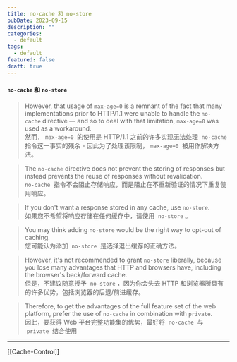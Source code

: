 ```yaml
---
title: no-cache 和 no-store
pubDate: 2023-09-15
description: ""
categories:
  - default
tags:
  - default
featured: false
draft: true
---
```

#### `no-cache` 和 `no-store`

> However, that usage of `max-age=0` is a remnant of the fact that many implementations prior to HTTP/1.1 were unable to handle the `no-cache` directive — and so to deal with that limitation, `max-age=0` was used as a workaround.  
> 然而， `max-age=0`  的使用是 HTTP/1.1 之前的许多实现无法处理  `no-cache`  指令这一事实的残余 - 因此为了处理该限制， `max-age=0`  被用作解决方法。

> The `no-cache` directive does not prevent the storing of responses but instead prevents the reuse of responses without revalidation.  
> `no-cache`  指令不会阻止存储响应，而是阻止在不重新验证的情况下重复使用响应。

> If you don't want a response stored in any cache, use `no-store`.  
> 如果您不希望将响应存储在任何缓存中，请使用  `no-store` 。

> You may think adding `no-store` would be the right way to opt-out of caching.  
> 您可能认为添加  `no-store`  是选择退出缓存的正确方法。

> However, it's not recommended to grant `no-store` liberally, because you lose many advantages that HTTP and browsers have, including the browser's back/forward cache.  
> 但是，不建议随意授予  `no-store` ，因为你会失去 HTTP 和浏览器所具有的许多优势，包括浏览器的后退/前进缓存。

> Therefore, to get the advantages of the full feature set of the web platform, prefer the use of `no-cache` in combination with `private`.  
> 因此，要获得 Web 平台完整功能集的优势，最好将  `no-cache`  与  `private`  结合使用

---

[[Cache-Control]]
